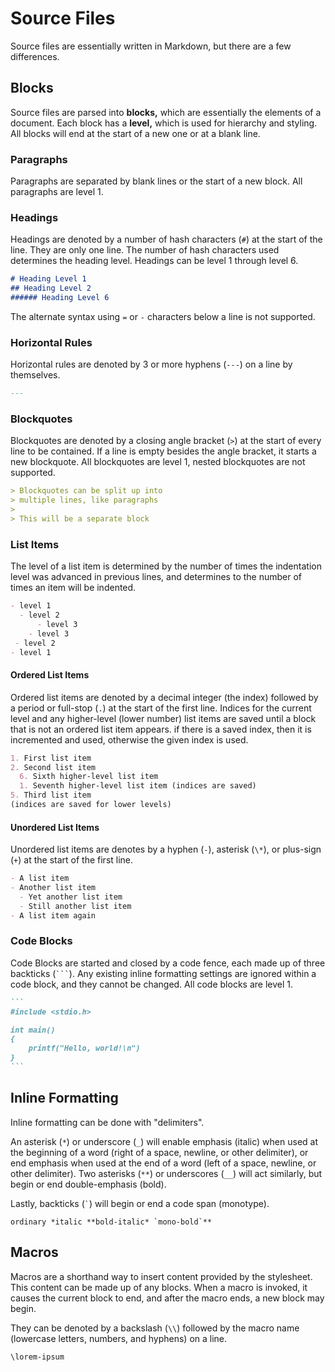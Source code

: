 # Source Files
Source files are essentially written in Markdown, but there are a few differences.

## Blocks
Source files are parsed into **blocks,** which are essentially the elements of a document.
Each block has a **level,** which is used for hierarchy and styling.
All blocks will end at the start of a new one or at a blank line.

### Paragraphs
Paragraphs are separated by blank lines or the start of a new block.
All paragraphs are level 1.

### Headings
Headings are denoted by a number of hash characters (`#`) at the start of the line.
They are only one line.
The number of hash characters used determines the heading level.
Headings can be level 1 through level 6.

```markdown
# Heading Level 1
## Heading Level 2
###### Heading Level 6
```

The alternate syntax using `=` or `-` characters below a line is not supported.

### Horizontal Rules
Horizontal rules are denoted by 3 or more hyphens (`---`) on a line by themselves.

```markdown
---
```

### Blockquotes
Blockquotes are denoted by a closing angle bracket (`>`) at the start of every line to be contained.
If a line is empty besides the angle bracket, it starts a new blockquote.
All blockquotes are level 1, nested blockquotes are not supported.

```markdown
> Blockquotes can be split up into
> multiple lines, like paragraphs
>
> This will be a separate block
```

### List Items
The level of a list item is determined by the number of times the indentation level was advanced in previous lines,
and determines to the number of times an item will be indented.

```markdown
- level 1
  - level 2
      - level 3
    - level 3
 - level 2
- level 1
```

#### Ordered List Items
Ordered list items are denoted by a decimal integer (the index) followed by a period or full-stop (`.`) at the start of the first line.
Indices for the current level and any higher-level (lower number) list items are saved until a block that is not an ordered list item appears.
if there is a saved index, then it is incremented and used, otherwise the given index is used.

```markdown
1. First list item
2. Second list item
  6. Sixth higher-level list item
  1. Seventh higher-level list item (indices are saved)
5. Third list item
(indices are saved for lower levels)
```

#### Unordered List Items
Unordered list items are denotes by a hyphen (`-`), asterisk (`\*`), or plus-sign (`+`) at the start of the first line.

```markdown
- A list item
- Another list item
  - Yet another list item
  - Still another list item
- A list item again
```

### Code Blocks
Code Blocks are started and closed by a code fence, each made up of three backticks (```` ``` ````).
Any existing inline formatting settings are ignored within a code block, and they cannot be changed.
All code blocks are level 1.

````markdown
```
#include <stdio.h>

int main()
{
    printf("Hello, world!\n")
}
```
````

## Inline Formatting
Inline formatting can be done with "delimiters".

An asterisk (`*`) or underscore (`_`) will enable emphasis (italic) when used at the beginning of a word (right of a space, newline, or other delimiter),
or end emphasis when used at the end of a word (left of a space, newline, or other delimiter).
Two asterisks (`**`) or underscores (`__`) will act similarly, but begin or end double-emphasis (bold).

Lastly, backticks (`` ` ``) will begin or end a code span (monotype).

```
ordinary *italic **bold-italic* `mono-bold`**
```

## Macros
Macros are a shorthand way to insert content provided by the stylesheet.
This content can be made up of any blocks.
When a macro is invoked, it causes the current block to end,
and after the macro ends, a new block may begin.

They can be denoted by a backslash (`\\`) followed by the macro name (lowercase letters, numbers, and hyphens) on a line.

```
\lorem-ipsum
```

